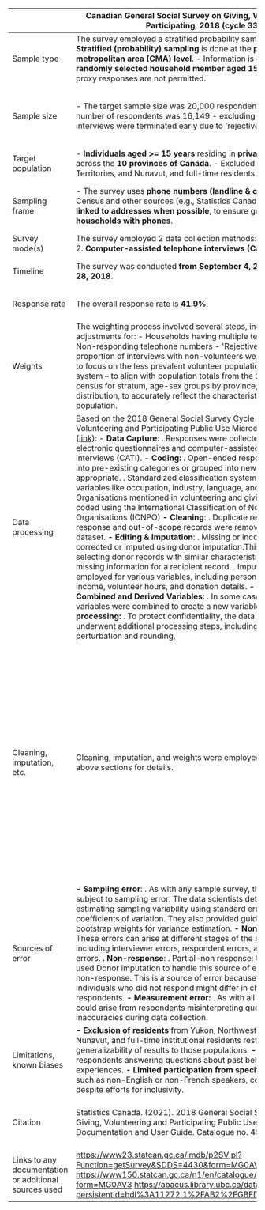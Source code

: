 |                                                       | Canadian General Social Survey on Giving, Volunteering, and Participating, 2018 (cycle 33)                                                                                                                                                                                                                                                                                                                                                                                                                                                                                                                                                                                                                                                                                                                                                                                                                                                                                                                                                                                                                                                                                                                                                                                                                                                                                                                                                                                                                                                                                                                        | Canadian Election Study Online Survey, 2019                                                                                                                                                                                                                                                                                                                                                                                                                                                                                                                                                                                                                                                                                                                                                                                                                                                                                                                                                                                                                                                                                                                                                                                                                                                                                                                                                                                                                                                                                                                                                                                                                                                          | Trophic niche flexibility in Glossophaga soricina: how nectar seeker sneaks an insect snack                                                                                                                                                                                                                                                                                                    |
|-------------------------------------------------------|-------------------------------------------------------------------------------------------------------------------------------------------------------------------------------------------------------------------------------------------------------------------------------------------------------------------------------------------------------------------------------------------------------------------------------------------------------------------------------------------------------------------------------------------------------------------------------------------------------------------------------------------------------------------------------------------------------------------------------------------------------------------------------------------------------------------------------------------------------------------------------------------------------------------------------------------------------------------------------------------------------------------------------------------------------------------------------------------------------------------------------------------------------------------------------------------------------------------------------------------------------------------------------------------------------------------------------------------------------------------------------------------------------------------------------------------------------------------------------------------------------------------------------------------------------------------------------------------------------------------|------------------------------------------------------------------------------------------------------------------------------------------------------------------------------------------------------------------------------------------------------------------------------------------------------------------------------------------------------------------------------------------------------------------------------------------------------------------------------------------------------------------------------------------------------------------------------------------------------------------------------------------------------------------------------------------------------------------------------------------------------------------------------------------------------------------------------------------------------------------------------------------------------------------------------------------------------------------------------------------------------------------------------------------------------------------------------------------------------------------------------------------------------------------------------------------------------------------------------------------------------------------------------------------------------------------------------------------------------------------------------------------------------------------------------------------------------------------------------------------------------------------------------------------------------------------------------------------------------------------------------------------------------------------------------------------------------|------------------------------------------------------------------------------------------------------------------------------------------------------------------------------------------------------------------------------------------------------------------------------------------------------------------------------------------------------------------------------------------------|
| Sample type                                           | The survey employed a stratified probability sample design.  **- Stratified (probability) sampling** is done at the **province/census metropolitan area (CMA) level**.  - Information is collected from **1 randomly selected household member aged 15 or older** - Note: proxy responses are not permitted.                                                                                                                                                                                                                                                                                                                                                                                                                                                                                                                                                                                                                                                                                                                                                                                                                                                                                                                                                                                                                                                                                                                                                                                                                                                                                                      | The online sample for the 2019 Canadian Election Study (CES) used a two-wave panel design. It consisted of a modified rolling-cross section during the campaign period (Campaign Period Survey or CPS) and a post-election follow-up wave (Post-Election Survey or PES)                                                                                                                                                                                                                                                                                                                                                                                                                                                                                                                                                                                                                                                                                                                                                                                                                                                                                                                                                                                                                                                                                                                                                                                                                                                                                                                                                                                                                              | Faecal samples from wild *G. soricina* (a bat species).   Note: in addition, they observed behaviors of captive bats.                                                                                                                                                                                                                                                                          |
| Sample size                                           | - The target sample size was 20,000 respondents.  - The actual number of respondents was 16,149 - excluding respondents whose interviews were terminated early due to 'rejective sampling'.                                                                                                                                                                                                                                                                                                                                                                                                                                                                                                                                                                                                                                                                                                                                                                                                                                                                                                                                                                                                                                                                                                                                                                                                                                                                                                                                                                                                                       | - The Campaign Period Survey had **37,822** respondents. - The Post-Election Survey re-contacted **10,340 respondents** from the CPS234.                                                                                                                                                                                                                                                                                                                                                                                                                                                                                                                                                                                                                                                                                                                                                                                                                                                                                                                                                                                                                                                                                                                                                                                                                                                                                                                                                                                                                                                                                                                                                             | There were three types of ‘sample units’ in this research paper.   Type 1: unit = bat Sample size = 127 bats (of which 112 were captured wild bats, and 18 captive colony bats.)  Type 2: unit = faecal sample  Sample size = 38 (from wild bats); unknown number of sample units from captive bats  Type 3: unit = captive bat (for observational study on insect attacks) Sample size = 15   |
| Target population                                     | - **Individuals aged \>= 15 years** residing in **private households** across the **10 provinces of Canada**.  - Excluded Yukon, Northwest Territories, and Nunavut, and full-time residents of institutions                                                                                                                                                                                                                                                                                                                                                                                                                                                                                                                                                                                                                                                                                                                                                                                                                                                                                                                                                                                                                                                                                                                                                                                                                                                                                                                                                                                                      | The study targeted Canadian citizens and permanent residents aged \>= 18.                                                                                                                                                                                                                                                                                                                                                                                                                                                                                                                                                                                                                                                                                                                                                                                                                                                                                                                                                                                                                                                                                                                                                                                                                                                                                                                                                                                                                                                                                                                                                                                                                            | Wild *G. soricina* in Costa Rica, and a captive colony at the University of Bristol.                                                                                                                                                                                                                                                                                                           |
| Sampling frame                                        | - The survey uses **phone numbers (landline & cellular)** from the Census and other sources (e.g., Statistics Canada’s dwelling frame), **linked to addresses when possible**, to ensure good coverage of **households with phones**.                                                                                                                                                                                                                                                                                                                                                                                                                                                                                                                                                                                                                                                                                                                                                                                                                                                                                                                                                                                                                                                                                                                                                                                                                                                                                                                                                                             | The study used Qualtrics panels stratified by region and balanced for gender and age within each region.  The regional stratification included: - **Atlantic** (Newfoundland and Labrador, New Brunswick, Nova Scotia, Prince Edward Island). - **Quebec** - **Ontario** - **Prairies** (Manitoba, Saskatchewan, Alberta). - **British Columbia**                                                                                                                                                                                                                                                                                                                                                                                                                                                                                                                                                                                                                                                                                                                                                                                                                                                                                                                                                                                                                                                                                                                                                                                                                                                                                                                                                    | Opportunistically caught with mist nets; laboratory experiments in a flight roo, in the Santa Rosa Sector of the Area de Conservación de Guanacaste, Costa Rica.                                                                                                                                                                                                                               |
| Survey mode(s)                                        | The survey employed 2 data collection methods: 1. **Online survey**  2. **Computer-assisted telephone interviews (CATI)**                                                                                                                                                                                                                                                                                                                                                                                                                                                                                                                                                                                                                                                                                                                                                                                                                                                                                                                                                                                                                                                                                                                                                                                                                                                                                                                                                                                                                                                                                         | The survey used **online surveys** for both the CPS and PES, administered **through the Qualtrics platform**.                                                                                                                                                                                                                                                                                                                                                                                                                                                                                                                                                                                                                                                                                                                                                                                                                                                                                                                                                                                                                                                                                                                                                                                                                                                                                                                                                                                                                                                                                                                                                                                        | - Field surveys: mist nets - Lab observation: Video, and acoustic recordings.                                                                                                                                                                                                                                                                                                                  |
| Timeline                                              | The survey was conducted **from September 4, 2018 to December 28, 2018**.                                                                                                                                                                                                                                                                                                                                                                                                                                                                                                                                                                                                                                                                                                                                                                                                                                                                                                                                                                                                                                                                                                                                                                                                                                                                                                                                                                                                                                                                                                                                         | - Campaign Period Survey (CPS): September 13th to October 21st, 2019. - Post-election Survey (PES): October 24th to November 11th, 2019.                                                                                                                                                                                                                                                                                                                                                                                                                                                                                                                                                                                                                                                                                                                                                                                                                                                                                                                                                                                                                                                                                                                                                                                                                                                                                                                                                                                                                                                                                                                                                             | - Field surveys: 7 weeks from late May to early July 2009 - Lab observation: 9 consecutive days (exact days unclear)                                                                                                                                                                                                                                                                           |
| Response rate                                         | The overall response rate is **41.9%**.                                                                                                                                                                                                                                                                                                                                                                                                                                                                                                                                                                                                                                                                                                                                                                                                                                                                                                                                                                                                                                                                                                                                                                                                                                                                                                                                                                                                                                                                                                                                                                           | - The **aimed-for return rate** for the **PES was 50% of the CPS sample**, but Qualtrics could not meet this target.  - The actual response rate is not provided.                                                                                                                                                                                                                                                                                                                                                                                                                                                                                                                                                                                                                                                                                                                                                                                                                                                                                                                                                                                                                                                                                                                                                                                                                                                                                                                                                                                                                                                                                                                                    | One-third of captured bats produced faecal pellets, but many may have consumed nectar without producing them.                                                                                                                                                                                                                                                                                  |
| Weights                                               | The weighting process involved several steps, including adjustments for: - Households having multiple telephone numbers - Non-responding telephone numbers - 'Rejective sampling', where a proportion of interviews with non-volunteers were terminated early to focus on the less prevalent volunteer population - ‘Raking’ system – to align with population totals from the 2016 Canadian census for stratum, age-sex groups by province, and income distribution, to accurately reflect the characteristics of the Canadian population.                                                                                                                                                                                                                                                                                                                                                                                                                                                                                                                                                                                                                                                                                                                                                                                                                                                                                                                                                                                                                                                                       | An iterative "raking" process was used to create weights, which involves successively weighing marginal values for key demographic variables:  - Province  - Gender  - Age Group  - Education Level   The raking procedure continued for a maximum of 200 iterations until the desired level of population representativeness was achieved.                                                                                                                                                                                                                                                                                                                                                                                                                                                                                                                                                                                                                                                                                                                                                                                                                                                                                                                                                                                                                                                                                                                                                                                                                                                                                                                                                          | Not mentioned.                                                                                                                                                                                                                                                                                                                                                                                 |
| Data processing                                       | Based on the 2018 General Social Survey Cycle 33 Giving, Volunteering and Participating Public Use Microdata File User Guide ([link](https://abacus.library.ubc.ca/dataset.xhtml?persistentId=hdl%3A11272.1%2FAB2%2FGBFDYG&form=MG0AV3)):   - **Data Capture**:   . Responses were collected through electronic questionnaires and computer-assisted telephone interviews (CATI).   - **Coding:**   **.** Open-ended responses were coded into pre-existing categories or grouped into new categories when appropriate.   . Standardized classification systems were used for variables like occupation, industry, language, and religion.   . Organisations mentioned in volunteering and giving sections were coded using the International Classification of Nonprofit Organisations (ICNPO)  **- Cleaning**:   . Duplicate records, non-response and out-of-scope records were removed from the dataset.  **- Editing & Imputation**:   . Missing or incorrect data were corrected or imputed using donor imputation.This method involved selecting donor records with similar characteristics to fill in the missing information for a recipient record.   . Imputation was employed for various variables, including personal and family income, volunteer hours, and donation details.  **- Creation of Combined and Derived Variables:**   . In some cases, two or more variables were combined to create a new variable.    **- Confidentiality processing:**   . To protect confidentiality, the data scientists underwent additional processing steps, including donation perturbation and rounding,   | **- Cleaning:**   . The data underwent a rigorous cleaning process. Incomplete responses, duplicates, speeders (those who completed the survey too quickly), straightliners (those who selected the same response for grid questions), and postal code-province mismatches were removed.  - **Duplicate Identification:**   . Duplicates in the CPS were identified based on IP address and demographics: year of birth, gender, education level, employment, religion, and immigration status. In the PES, due to limited demographic variables, duplicates were identified using IP address, province, citizenship status, age, and month of birth. For both surveys, the first response of a duplicate was retained and flagged, while subsequent responses were removed.  - **Flagged Responses:**   . Some responses were flagged for being “inattentive” (those taking over 60 minutes) or “initial duplicates” (took the survey again later, but the initial response was kept). These were not removed but are identified by specific variables in the dataset.  - **Imputation:**   . No information regarding imputation methods was found in the sources.                                                                                                                                                                                                                                                                                                                                                                                                                                                                                                                                 | - DNA extraction, PCR, sequencing, phylogenetic analysis;  - Acoustic and video data processing with software.                                                                                                                                                                                                                                                                                 |
| Cleaning, imputation, etc.                            | Cleaning, imputation, and weights were employed. Please see the above sections for details.                                                                                                                                                                                                                                                                                                                                                                                                                                                                                                                                                                                                                                                                                                                                                                                                                                                                                                                                                                                                                                                                                                                                                                                                                                                                                                                                                                                                                                                                                                                       | **- Territorial Exclusion**  - Some territories were excluded from the sampling frame, due to difficulties in collecting data for these regions. This could be a source of error, as the collected data may not accurately reflect the views and opinions of residents in these territories.  **- Non-Response Bias in the PES**  - The targeted response rate for the PES was **50%** of the CPS sample, however, the achieved rate is not specified.   - This means those who chose to participate in the PES might hold different opinions than those who did not respond.   **- Coverage Bias:**   - This was an online survey, which could result in under-representation of certain groups (e.g., people who don’t have access to the internet, or who are not familiar with using computers, etc).   **- Social Desirability Bias:**   - Respondents might be influenced by social desirability bias, leading them to provide answers they perceive as more socially acceptable or favourable, even if these don't accurately reflect their true beliefs or behaviours. This can occur in any survey.   **- Inattentive Respondents:**    - Those taking more than 60 minutes to complete the survey were flagged. While these responses were retained, their inclusion may introduce some level of error if their prolonged engagement reflects inattentiveness or random responding.  **- Initial Duplicate Respondents:**   - Respondents who completed the survey multiple times had their first response retained and flagged. This approach aims to minimise data loss but still acknowledges a potential source of error as the reasons behind repeated participation remain unclear.  | - Exclusion of low-quality sequences;  - Half of insect DNA sequences remained unidentified.                                                                                                                                                                                                                                                                                                   |
| Sources of error                                      | **- Sampling error**:   . As with any sample survey, the estimates are subject to sampling error. The data scientists detailed methods for estimating sampling variability using standard errors and coefficients of variation. They also provided guidance on using bootstrap weights for variance estimation.  **- Non-sampling error:**   . These errors can arise at different stages of the survey process, including interviewer errors, respondent errors, and data processing errors.     **. Non-response**:   . Partial-non response: the data scientists used Donor imputation to handle this source of error.   . Complete non-response. This is a source of error because the Households or individuals who did not respond might differ in characteristics from respondents.  **- Measurement error:**   . As with all surveys, errors could arise from respondents misinterpreting questions or inaccuracies during data collection.                                                                                                                                                                                                                                                                                                                                                                                                                                                                                                                                                                                                                                                               | Please see above.                                                                                                                                                                                                                                                                                                                                                                                                                                                                                                                                                                                                                                                                                                                                                                                                                                                                                                                                                                                                                                                                                                                                                                                                                                                                                                                                                                                                                                                                                                                                                                                                                                                                                    | - Limited reference databases;  - Underrepresentation of insectivory due to faecal pellet variability. - Misidentification of prey species - Variability in individual bat behavior.                                                                                                                                                                                                           |
| Limitations, known biases                             | **- Exclusion of residents** from Yukon, Northwest Territories, Nunavut, and full-time institutional residents restricted the generalizability of results to those populations.  **- Recall bias** from respondents answering questions about past behavior or experiences.  **- Limited participation from specific subgroups**, such as non-English or non-French speakers, could introduce bias despite efforts for inclusivity.                                                                                                                                                                                                                                                                                                                                                                                                                                                                                                                                                                                                                                                                                                                                                                                                                                                                                                                                                                                                                                                                                                                                                                               | Stephenson, Laura B., Allison Harell, Daniel Rubenson and Peter John Loewen. The 2019 Canadian Election Study – Phone Survey. [<https://dimension.usherbrooke.ca/documents/CES2019Codebook.pdf?form=MG0AV3>].   Note: This ‘exact citation’ is as per instructed by the author of the survey.                                                                                                                                                                                                                                                                                                                                                                                                                                                                                                                                                                                                                                                                                                                                                                                                                                                                                                                                                                                                                                                                                                                                                                                                                                                                                                                                                                                                        | - Geographic specificity;  - Reliance on captive bats;  - Dietary quantification limitations. - Behavioral differences between captive and wild bats. - Captive environment;  - Possible underestimation of call intensity in lab;  - Intentional model bias favoring moths (noctuids)                                                                                                         |
| Citation                                              | Statistics Canada. (2021). 2018 General Social Survey (Cycle 33): Giving, Volunteering and Participating Public Use Microdata File Documentation and User Guide. Catalogue no. 45-25-0011.                                                                                                                                                                                                                                                                                                                                                                                                                                                                                                                                                                                                                                                                                                                                                                                                                                                                                                                                                                                                                                                                                                                                                                                                                                                                                                                                                                                                                        | <https://dimension.usherbrooke.ca/documents/CES2019Codebook.pdf?form=MG0AV3>                                                                                                                                                                                                                                                                                                                                                                                                                                                                                                                                                                                                                                                                                                                                                                                                                                                                                                                                                                                                                                                                                                                                                                                                                                                                                                                                                                                                                                                                                                                                                                                                                         | Clare, E. L., Goerlitz, H. R., Drapeau, V. A., Holderied, M. W., Adams, A. M., Nagel, J., Dumont, E. R., Hebert, P. D. N., & Fenton, M. B. (2013). Trophic niche flexibility in \*Glossophaga soricina\*: How a nectar seeker sneaks an insect snack. *Functional Ecology, 28* (3), 632–641. <https://doi.org/10.1111/1365-2435.12192>.                                                        |
| Links to any documentation or additional sources used | <https://www23.statcan.gc.ca/imdb/p2SV.pl?Function=getSurvey&SDDS=4430&form=MG0AV3>  <https://www150.statcan.gc.ca/n1/en/catalogue/45250011?form=MG0AV3>  <https://abacus.library.ubc.ca/dataset.xhtml?persistentId=hdl%3A11272.1%2FAB2%2FGBFDYG&form=MG0AV3>                                                                                                                                                                                                                                                                                                                                                                                                                                                                                                                                                                                                                                                                                                                                                                                                                                                                                                                                                                                                                                                                                                                                                                                                                                                                                                                                                     |                                                                                                                                                                                                                                                                                                                                                                                                                                                                                                                                                                                                                                                                                                                                                                                                                                                                                                                                                                                                                                                                                                                                                                                                                                                                                                                                                                                                                                                                                                                                                                                                                                                                                                      |   <https://besjournals.onlinelibrary.wiley.com/doi/epdf/10.1111/1365-2435.12192?form=MG0AV3>                                                                                                                                                                                                                                                                                                   |
